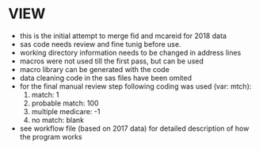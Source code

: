 # VIEW

* this is the initial attempt to merge fid and mcareid for 2018 data 
* sas code needs review and fine tunig before use.
* working directory information needs to be changed in address lines
* macros were not used till the first pass, but can be used
* macro library can be generated with the code
* data cleaning code in the sas files have been omited
* for the final manual review step following coding was used (var: mtch):
	1. match: 1
	2. probable match: 100
	3. multiple medicare: -1
	4. no match: blank
* see workflow file (based on 2017 data) for detailed description of how the program works
